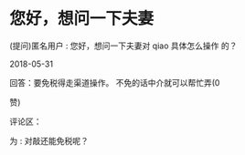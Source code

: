 # 您好，想问一下夫妻

(提问)匿名用户 : 您好，想问一下夫妻对 qiao 具体怎么操作 的？

2018-05-31

回答：要免税得走渠道操作。 不免的话中介就可以帮忙弄(0

赞)

评论区：

为 : 对敲还能免税呢？